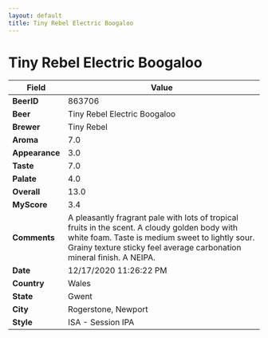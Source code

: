```yaml
---
layout: default
title: Tiny Rebel Electric Boogaloo
---
```


# Tiny Rebel Electric Boogaloo

| Field         | Value     |
|---------------|-----------|
| **BeerID** | 863706 |
| **Beer** | Tiny Rebel Electric Boogaloo |
| **Brewer** | Tiny Rebel |
| **Aroma** | 7.0 |
| **Appearance** | 3.0 |
| **Taste** | 7.0 |
| **Palate** | 4.0 |
| **Overall** | 13.0 |
| **MyScore** | 3.4 |
| **Comments** | A pleasantly fragrant pale with lots of tropical fruits in the scent. A cloudy golden body with white foam.  Taste is medium sweet to lightly sour.  Grainy texture sticky feel average carbonation mineral finish. A NEIPA.  |
| **Date** | 12/17/2020 11:26:22 PM |
| **Country** | Wales |
| **State** | Gwent |
| **City** | Rogerstone, Newport |
| **Style** | ISA - Session IPA |
